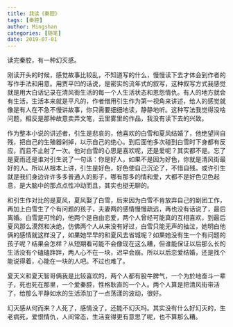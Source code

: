 ```yaml
---
title: 我读《秦腔》
tags: [秦腔]
author: Mingshan
categories: [随笔]
date: 2019-07-01
---
```


读完秦腔，有一种幻灭感。

刚读开头的时候，感觉故事比较乱，不知道写的什么，慢慢读下去才体会到作者的写作手法和用意。用贾平凹的话说，是密实的流年式的叙写，这种叙写方式我感觉就是用大白话记录在清风街生活的每一个人生活状态和恩怨情仇。有人的地方就会有生活，生活本来就是平凡的，作者借用引生作为第一视角来讲述，给人的感觉就像是有人在不急不慢讲故事，你只需要细细地读，静静地听。这种写法我觉得没啥问题，相反是那种故意卖弄文笔，云里雾里的作品，我没有读下去的兴致。

<!-- more -->

作为整本小说的讲述者，引生是悲哀的，他喜欢的白雪和夏风结婚了，他绝望间自残，把自己的生殖器剁掉，以示自己的绝心。到后面他多次碰到白雪时下身都有反应，而且不止射了一次。他对白雪的心思是喜欢呢，还是爱呢？其实都不是。忘了是夏雨还是谁对引生说了一句话：你是好人，如果不是因为好色，你就是清风街最好的人。所以从根本上讲，引生是好色，好色使自己沉沦了，不惜自残。或许引生就是我们身边许许多多普通人的影子，哪有那多的情和爱，大都不是好色见色起意，是大脑中的那点点性冲动而且，其实也挺无聊的。

和引生作对比的是夏风，夏风娶了白雪，后来因为白雪不肯放弃自己的剧团工作，再加上白雪生了个有问题的孩子，夫妻两的感情慢慢疏远，再也没有话说了，最后离婚。白雪是可怜的，他两个是自由恋爱，两个人曾经可能真的互相喜欢，到最后夏风那么漠然和决绝，仿佛两个人从来没有好过，白雪只能无声的抽泣，她明白他俩的感情就这样没了，如果她早早的和夏风去省城呢？如果她没有生一个有问题的孩子呢？结果会怎样？从短期看可能不会像现在这么糟，但谁能保证以后那么长的生活没有个磕磕跘跘，两人心不在一块，迟早会崩。所以以后恋爱结婚，还是找个能说得着，心能在一块的人吧。不过也难了。

夏天义和夏天智哥俩我是比较喜欢的，两个人都有股牛脾气，一个为於地奋斗一辈子，死也死在那里，一个爱秦腔，性格耿直的一个人。两个人算是把清风街带活了，给那么平静如水的生活添加了一点荡漾的波动，很好。

幻灭感从何而来？人死了，感情没了，还能不幻灭吗。其实没有什么好幻灭的，生老病死，爱恨情仇，人间常态，生活变得更有意思了呢，也不算那么糟。
